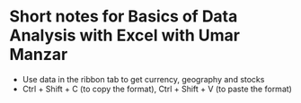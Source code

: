 # Short notes for Basics of Data Analysis with Excel with Umar Manzar
- Use data in the ribbon tab to get currency, geography and stocks
- Ctrl + Shift + C (to copy the format), Ctrl + Shift + V (to paste the format)